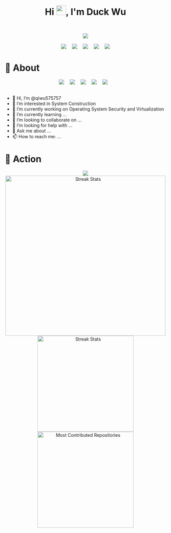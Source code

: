 <h1 align="center">Hi <img src="https://user-images.githubusercontent.com/74811131/205656275-fd61267f-69d6-4bae-ba7e-8dabb6a7b395.png" width="30px">, I'm Duck Wu</h1>
 <p align="center"><br/>
</p>

<!-- 敲代码的图片 -->

<div align="center" ><img order-radius="100px" src="https://user-images.githubusercontent.com/74811131/205656262-9da758f9-e8a0-46c7-badb-1bf53564cf02.gif"/></div>

<br>

<!-- 个人资料徽标 -->                                                                                                                                                                                                                                                                                                                                                                                                                                                                                                                                                                                                                                                                                                                                                                                                                                                                                                                                                                                                                                                                                                                                                                                                                                                    

<div align="center">
  <a href="https://qiwu575757.github.io"><img src="https://img.shields.io/badge/website-%E4%B8%AA%E4%BA%BA%E7%BD%91%E7%AB%99-blue"></a>&emsp;
  <a href="https://blog.csdn.net/qq_45829904?spm=1000.2115.3001.5343"><img src="https://img.shields.io/badge/CSDN-%E5%8D%9A%E5%AE%A2-c32136"></a>&emsp;
  <a href="https://space.bilibili.com/489017814?spm_id_from=333.1007.0.0"><img src="https://img.shields.io/badge/bilibili-B%E7%AB%99-ff69b4"></a>&emsp;
  <a href="https://https://www.zhihu.com/people/zhi-hu-zhe-ye-59-45-57"><img src="https://img.shields.io/badge/zhihu-%E7%9F%A5%E4%B9%8E-blue"></a>&emsp;
   <img src="https://visitor-badge.glitch.me/badge?page_id=qiwu575757" /></div>



#  🙋 About



<div align="center">
<img src="https://img.shields.io/badge/c-%2300599C.svg?style=flat-square&logo=c&logoColor=white" />&emsp;
<img src="https://img.shields.io/badge/-C++-00599C?style=flat-square&logo=c" />&emsp;
<img src="https://img.shields.io/badge/Rust-%23239120.svg?style=flat-square&logo=rust&logoColor=white" />&emsp;
<img src="https://img.shields.io/badge/-Python-pink?style=flat-square&logo=Python" />&emsp;
<img src="https://img.shields.io/badge/-java-yellow?style=flat-square&logo=java" />&emsp;
</div>


<br>

- 👋 Hi, I’m @qiwu575757
- 👀 I’m interested in System Construction
- 🔭 I’m currently working on Operating System Security and Virtualization
- 🌱 I’m currently learning ...
- 👯 I’m looking to collaborate on ...
- 🤔 I’m looking for help with ...
- 💬 Ask me about ...
- 📫 How to reach me: ...


# 🚀 Action 



<div align="center"><img src="https://github-readme-stats.vercel.app/api?username=qiwu575757&theme=tokyonight&hide_border=true&show_icons=true&hide_title=true" /></div>

<div align="center"><img src="https://github-readme-streak-stats.herokuapp.com/?user=qiwu575757&theme=dark&hide_border=true" alt="Streak Stats" width="500" /></div>



<div align="center">
<div style="width: fit-content; margin-left: auto; margin-right: auto;">
<img src="https://api.githubtrends.io/user/svg/qiwu575757/langs?time_range=one_year&use_percent=True&include_private=True&loc_metric=changed&theme=dark" alt="Streak Stats" width="300"/>
<img src="https://api.githubtrends.io/user/svg/qiwu575757/repos?time_range=one_year&include_private=True&loc_metric=changed&theme=dark" alt="Most Contributed Repositories" width="300" />
    </div></div>





